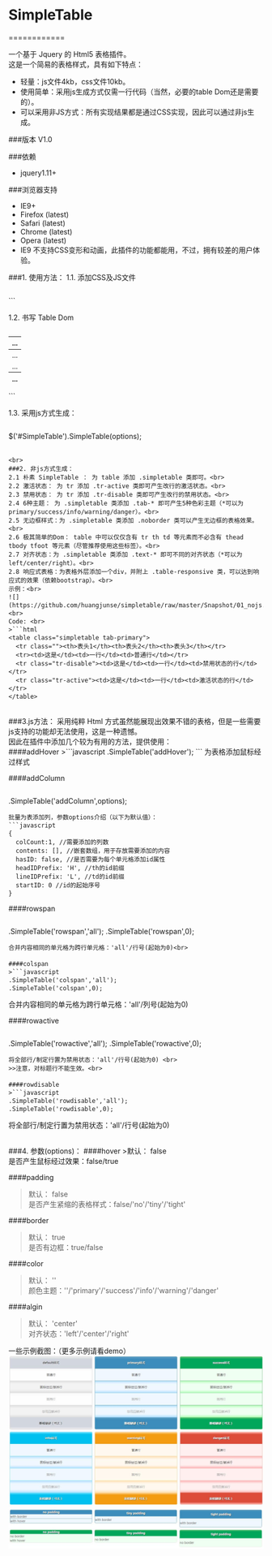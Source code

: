 # SimpleTable
============

一个基于 Jquery 的 Html5 表格插件。<br>
这是一个简易的表格样式，具有如下特点：<br>
* 轻量：js文件4kb，css文件10kb。<br>
* 使用简单：采用js生成方式仅需一行代码（当然，必要的table Dom还是需要的）。<br>
* 可以采用非JS方式：所有实现结果都是通过CSS实现，因此可以通过非js生成。<br>

###版本
V1.0<br>

###依赖
* jquery1.11+<br>

###浏览器支持
* IE9+<br>
* Firefox (latest)<br>
* Safari (latest)<br>
* Chrome (latest)<br>
* Opera (latest)<br>
* IE9 不支持CSS变形和动画，此插件的功能都能用，不过，拥有较差的用户体验。<br>

###1. 使用方法：
1.1. 添加CSS及JS文件<br>
>```html
<link href="dist/simpletable.min.css" rel="stylesheet" type="text/css" />
<script src="dist/jquery.min.js" type="text/javascript"></script>
<script src="dist/simpletable.min.js" type="text/javascript"></script>
```

1.2. 书写 Table Dom <br>
>```html
<table id="SimpleTable">
  <thead>
    <tr><th>...</th></tr>
  </thead
  <tbody>
    <tr><td>...</td></tr>
    <tr><td>...</td></tr>
  </tbody>
  <tfoot>
    <tr><th>...</th></tr>
  </tfoot>
</table>
```

1.3. 采用js方式生成：<br>
>```javascript
$('#SimpleTable').SimpleTable(options);
```

<br>
###2. 非js方式生成：
2.1 朴素 SimpleTable ： 为 table 添加 .simpletable 类即可。<br>
2.2 激活状态： 为 tr 添加 .tr-active 类即可产生改行的激活状态。<br>
2.3 禁用状态： 为 tr 添加 .tr-disable 类即可产生改行的禁用状态。<br>
2.4 6种主题： 为 .simpletable 类添加 .tab-* 即可产生5种色彩主题（*可以为primary/success/info/warning/danger）。<br>
2.5 无边框样式：为 .simpletable 类添加 .noborder 类可以产生无边框的表格效果。<br>
2.6 极其简单的Dom： table 中可以仅仅含有 tr th td 等元素而不必含有 thead tbody tfoot 等元素（尽管推荐使用这些标签）。<br>
2.7 对齐状态：为 .simpletable 类添加 .text-* 即可不同的对齐状态（*可以为left/center/right）。<br>
2.8 响应式表格：为表格外层添加一个div，并附上 .table-responsive 类，可以达到响应式的效果（依赖bootstrap）。<br>
示例：<br>
![](https://github.com/huangjunse/simpletable/raw/master/Snapshot/01_nojs.jpg)<br>
Code: <br>
>```html
<table class="simpletable tab-primary">
  <tr class=""><th>表头1</th><th>表头2</th><th>表头3</th></tr>
  <tr><td>这是</td><td>一行</td><td>普通行</td></tr>
  <tr class="tr-disable"><td>这是</td><td>一行</td><td>禁用状态的行</td></tr>
  <tr class="tr-active"><td>这是</td><td>一行</td><td>激活状态的行</td></tr>
</table>
```

<br>
###3.js方法：
采用纯粹 Html 方式虽然能展现出效果不错的表格，但是一些需要js支持的功能却无法使用，这是一种遗憾。<br>
因此在插件中添加几个较为有用的方法，提供使用：<br>
####addHover
>```javascript
.SimpleTable('addHover');
```
为表格添加鼠标经过样式<br>

####addColumn
>```javascript
.SimpleTable('addColumn',options);
```
批量为表添加列，参数options介绍（以下为默认值）：
```javascript
{
  colCount:1, //需要添加的列数
  contents: [], //嵌套数组，用于存放需要添加的内容
  hasID: false, //是否需要为每个单元格添加id属性
  headIDPrefix: 'H', //th的id前缀
  lineIDPrefix: 'L', //td的id前缀
  startID: 0 //id的起始序号
}
```

####rowspan
>```javascript
.SimpleTable('rowspan','all');
.SimpleTable('rowspan',0);
```
合并内容相同的单元格为跨行单元格：'all'/行号(起始为0)<br>

####colspan
>```javascript
.SimpleTable('colspan','all');
.SimpleTable('colspan',0);
```
合并内容相同的单元格为跨行单元格：'all'/列号(起始为0)<br>

####rowactive
>```javascript
.SimpleTable('rowactive','all');
.SimpleTable('rowactive',0);
```
将全部行/制定行置为禁用状态：'all'/行号(起始为0) <br>
>>注意，对标题行不能生效。<br>

####rowdisable
>```javascript
.SimpleTable('rowdisable','all');
.SimpleTable('rowdisable',0);
```
将全部行/制定行置为禁用状态：'all'/行号(起始为0)<br>

<br>
###4. 参数(options)：
####hover
>默认： false <br>
是否产生鼠标经过效果：false/true<br>

####padding
>默认： false <br>
是否产生紧缩的表格样式：false/'no'/'tiny'/'tight'<br>

####border
>默认： true <br>
是否有边框：true/false<br>

####color
>默认： '' <br>
颜色主题：''/'primary'/'success'/'info'/'warning'/'danger'<br>

####algin
>默认： 'center' <br>
对齐状态：'left'/'center'/'right'<br>

一些示例截图：（更多示例请看demo）<br>
![](https://github.com/huangjunse/simpletable/raw/master/Snapshot/02_color.jpg)<br>
![](https://github.com/huangjunse/simpletable/raw/master/Snapshot/03_padding.jpg)<br>